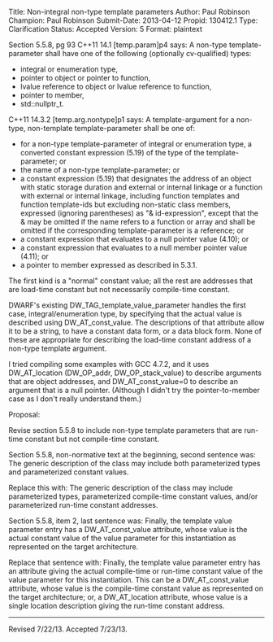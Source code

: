 Title:       Non-integral non-type template parameters
Author:      Paul Robinson
Champion:    Paul Robinson
Submit-Date: 2013-04-12
Propid:      130412.1
Type:        Clarification
Status:      Accepted
Version:     5
Format:      plaintext

Section 5.5.8, pg 93
C++11 14.1 [temp.param]p4 says:
A non-type template-parameter shall have one of the following (optionally
cv-qualified) types:
- integral or enumeration type,
- pointer to object or pointer to function,
- lvalue reference to object or lvalue reference to function,
- pointer to member,
- std::nullptr_t.

C++11 14.3.2 [temp.arg.nontype]p1 says:
A template-argument for a non-type, non-template template-parameter
shall be one of:
- for a non-type template-parameter of integral or enumeration type,
  a converted constant expression (5.19) of the type of the
  template-parameter; or
- the name of a non-type template-parameter; or
- a constant expression (5.19) that designates the address of an object
  with static storage duration and external or internal linkage or a
  function with external or internal linkage, including function templates
  and function template-ids but excluding non-static class members,
  expressed (ignoring parentheses) as "& id-expression", except that the
  & may be omitted if the name refers to a function or array and shall be
  omitted if the corresponding template-parameter is a reference; or
- a constant expression that evaluates to a null pointer value (4.10); or
- a constant expression that evaluates to a null member pointer value
  (4.11); or
- a pointer to member expressed as described in 5.3.1.

The first kind is a "normal" constant value; all the rest are
addresses that are load-time constant but not necessarily compile-time
constant.

DWARF's existing DW_TAG_template_value_parameter handles the first
case, integral/enumeration type, by specifying that the actual value
is described using DW_AT_const_value.  The descriptions of that
attribute allow it to be a string, to have a constant data form, or
a data block form.  None of these are appropriate for describing the
load-time constant address of a non-type template argument.

I tried compiling some examples with GCC 4.7.2, and it uses
DW_AT_location (DW_OP_addr, DW_OP_stack_value) to describe arguments
that are object addresses, and DW_AT_const_value=0 to describe an
argument that is a null pointer.  (Although I didn't try the
pointer-to-member case as I don't really understand them.)


Proposal:

Revise section 5.5.8 to include non-type template parameters
that are run-time constant but not compile-time constant.

Section 5.5.8, non-normative text at the beginning, second sentence
was:
    The generic description of the class may include both
    parameterized types and parameterized constant values.

Replace this with:
    The generic description of the class may include
    parameterized types, parameterized compile-time constant
    values, and/or parameterized run-time constant addresses.


Section 5.5.8, item 2, last sentence was:
    Finally, the template value parameter entry has a
    DW_AT_const_value attribute, whose value is the actual constant
    value of the value parameter for this instantiation as
    represented on the target architecture.

Replace that sentence with:
    Finally, the template value parameter entry has an attribute
    giving the actual compile-time or run-time constant value of
    the value parameter for this instantiation.  This can be a
    DW_AT_const_value attribute, whose value is the compile-time
    constant value as represented on the target architecture; or,
    a DW_AT_location attribute, whose value is a single location
    description giving the run-time constant address.

---

Revised 7/22/13.
Accepted 7/23/13.  
